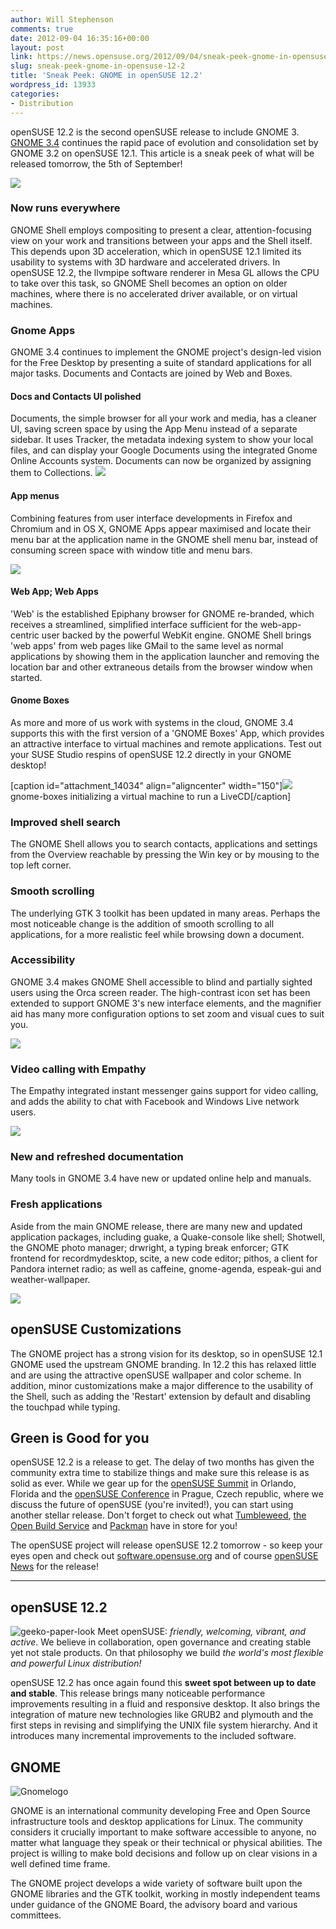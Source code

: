 ```yaml
---
author: Will Stephenson
comments: true
date: 2012-09-04 16:35:16+00:00
layout: post
link: https://news.opensuse.org/2012/09/04/sneak-peek-gnome-in-opensuse-12-2/
slug: sneak-peek-gnome-in-opensuse-12-2
title: 'Sneak Peek: GNOME in openSUSE 12.2'
wordpress_id: 13933
categories:
- Distribution
---
```


openSUSE 12.2 is the second openSUSE release to include GNOME 3. [GNOME 3.4](http://library.gnome.org/misc/release-notes/3.4/) continues the rapid pace of evolution and consolidation set by GNOME 3.2 on openSUSE 12.1. This article is a sneak peek of what will be released tomorrow, the 5th of September!

[![](/wp-content/uploads/2012/09/gnome-shell-activities.png)](http://news.opensuse.org/2012/09/04/sneak-peek-gnome-in-opensuse-12-2/gnome-shell-activities/)<!-- more -->



### Now runs everywhere


GNOME Shell employs compositing to present a clear, attention-focusing view on your work and transitions between your apps and the Shell itself. This depends upon 3D acceleration, which in openSUSE 12.1 limited its usability to systems with 3D hardware and accelerated drivers. In openSUSE 12.2, the llvmpipe software renderer in Mesa GL allows the CPU to take over this task, so GNOME Shell becomes an option on older machines, where there is no accelerated driver available, or on virtual machines.


### Gnome Apps


GNOME 3.4 continues to implement the GNOME project's design-led vision for the Free Desktop by presenting a suite of standard applications for all major tasks. Documents and Contacts are joined by Web and Boxes.


#### Docs and Contacts UI polished


Documents, the simple browser for all your work and media, has a cleaner UI, saving screen space by using the App Menu instead of a separate sidebar. It uses Tracker, the metadata indexing system to show your local files, and can display your Google Documents using the integrated Gnome Online Accounts system. Documents can now be organized by assigning them to Collections.
[![](/wp-content/uploads/2012/09/41053418.png)](http://news.opensuse.org/2012/09/04/sneak-peek-gnome-in-opensuse-12-2/attachment/41053418/)


#### App menus


Combining features from user interface developments in Firefox and Chromium and in OS X, GNOME Apps appear maximised and locate their menu bar at the application name in the GNOME shell menu bar, instead of consuming screen space with window title and menu bars.


[![](/wp-content/uploads/2012/09/gnome-shell-web.png)](http://news.opensuse.org/2012/09/04/sneak-peek-gnome-in-opensuse-12-2/gnome-shell-web/)





#### Web App; Web Apps


'Web' is the established Epiphany browser for GNOME re-branded, which receives a streamlined, simplified interface sufficient for the web-app-centric user backed by the powerful WebKit engine. GNOME Shell brings 'web apps' from web pages like GMail to the same level as normal applications by showing them in the application launcher and removing the location bar and other extraneous details from the browser window when started.


#### Gnome Boxes


As more and more of us work with systems in the cloud, GNOME 3.4 supports this with the first version of a 'GNOME Boxes' App, which provides an attractive interface to virtual machines and remote applications. Test out your SUSE Studio respins of openSUSE 12.2 directly in your GNOME desktop!

[caption id="attachment_14034" align="aligncenter" width="150"][![](/wp-content/uploads/2012/09/gnome-boxes.png)](http://news.opensuse.org/2012/09/04/sneak-peek-gnome-in-opensuse-12-2/gnome-boxes/) gnome-boxes initializing a virtual machine to run a LiveCD[/caption]


### Improved shell search


The GNOME Shell allows you to search contacts, applications and settings from the Overview reachable by pressing the Win key or by mousing to the top left corner.


### Smooth scrolling


The underlying GTK 3 toolkit has been updated in many areas. Perhaps the most noticeable change is the addition of smooth scrolling to all applications, for a more realistic feel while browsing down a document.


### Accessibility


GNOME 3.4 makes GNOME Shell accessible to blind and partially sighted users using the Orca screen reader. The high-contrast icon set has been extended to support GNOME 3's new interface elements, and the magnifier aid has many more configuration options to set zoom and visual cues to suit you.

[![](/wp-content/uploads/2012/09/gnome-shell-a11y.png)](http://news.opensuse.org/2012/09/04/sneak-peek-gnome-in-opensuse-12-2/gnome-shell-a11y/)


### 




### Video calling with Empathy


The Empathy integrated instant messenger gains support for video calling, and adds the ability to chat with Facebook and Windows Live network users.

[![](/wp-content/uploads/2012/09/7346117.png)](http://news.opensuse.org/2012/09/04/sneak-peek-gnome-in-opensuse-12-2/attachment/7346117/)


### New and refreshed documentation


Many tools in GNOME 3.4 have new or updated online help and manuals.


### Fresh applications


Aside from the main GNOME release, there are many new and updated application packages, including guake, a Quake-console like shell; Shotwell, the GNOME photo manager; drwright, a typing break enforcer; GTK frontend for recordmydesktop, scite, a new code editor; pithos, a client for Pandora internet radio; as well as caffeine, gnome-agenda, espeak-gui and weather-wallpaper.

[![](/wp-content/uploads/2012/09/gnome-shell-shotwell.png)](http://news.opensuse.org/2012/09/04/sneak-peek-gnome-in-opensuse-12-2/gnome-shell-shotwell/)


## openSUSE Customizations


The GNOME project has a strong vision for its desktop, so in openSUSE 12.1 GNOME used the upstream GNOME branding. In 12.2 this has relaxed little and are using the attractive openSUSE wallpaper and color scheme. In addition, minor customizations make a major difference to the usability of the Shell, such as adding the 'Restart' extension by default and disabling the touchpad while typing.


## Green is Good for you


openSUSE 12.2 is a release to get. The delay of two months has given the community extra time to stabilize things and make sure this release is as solid as ever. While we gear up for the [openSUSE Summit](http://summit.opensuse.org) in Orlando, Florida and the [openSUSE Conference](http://conference.opensuse.org) in Prague, Czech republic, where we discuss the future of openSUSE (you're invited!), you can start using another stellar release. Don't forget to check out what [Tumbleweed](http://opensuse.org/Tumbleweed), [the Open Build Service](http://build.opensuse.org) and [Packman](http://packman.links2linux.org/) have in store for you!

The openSUSE project will release openSUSE 12.2 tomorrow - so keep your eyes open and check out [software.opensuse.org](http://software.opensuse.org) and of course [openSUSE News](http://news.opensuse.org) for the release!



* * *





## openSUSE 12.2


![geeko-paper-look](/wp-content/uploads/2012/09/geeko-paper-look.png)
Meet openSUSE: _friendly, welcoming, vibrant, and active_. We believe in collaboration, open governance and creating stable yet not stale products. On that philosophy we build _the world's most flexible and powerful Linux distribution!_

openSUSE 12.2 has once again found this **sweet spot between up to date and stable**. This release brings many noticeable performance improvements resulting in a fluid and responsive desktop. It also brings the integration of mature new technologies like GRUB2 and plymouth and the first steps in revising and simplifying the UNIX file system hierarchy. And it introduces many incremental improvements to the included software.


## GNOME


![Gnomelogo](/wp-content/uploads/2012/09/402px-Gnomelogo.png)

GNOME is an international community developing Free and Open Source infrastructure tools and desktop applications for Linux. The community considers it crucially important to make software accessible to anyone, no matter what language they speak or their technical or physical abilities. The project is willing to make bold decisions and follow up on clear visions in a well defined time frame.

The GNOME project develops a wide variety of software built upon the GNOME libraries and the GTK toolkit, working in mostly independent teams under guidance of the GNOME Board, the advisory board and various committees.
